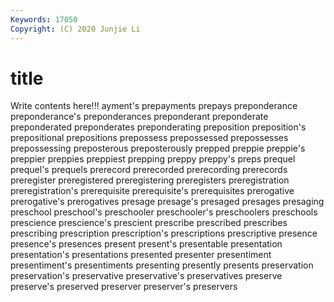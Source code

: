 ```yaml
---
Keywords: 17050
Copyright: (C) 2020 Junjie Li
---
```


# title

Write contents here!!!
ayment's 
prepayments 
prepays 
preponderance 
preponderance's 
preponderances 
preponderant 
preponderate 
preponderated 
preponderates
preponderating 
preposition 
preposition's 
prepositional 
prepositions 
prepossess 
prepossessed 
prepossesses 
prepossessing 
preposterous
preposterously 
prepped 
preppie 
preppie's 
preppier 
preppies 
preppiest 
prepping 
preppy 
preppy's
preps 
prequel 
prequel's 
prequels 
prerecord 
prerecorded 
prerecording 
prerecords 
preregister 
preregistered
preregistering 
preregisters 
preregistration 
preregistration's 
prerequisite 
prerequisite's 
prerequisites 
prerogative 
prerogative's 
prerogatives
presage 
presage's 
presaged 
presages 
presaging 
preschool 
preschool's 
preschooler 
preschooler's 
preschoolers
preschools 
prescience 
prescience's 
prescient 
prescribe 
prescribed 
prescribes 
prescribing 
prescription 
prescription's
prescriptions 
prescriptive 
presence 
presence's 
presences 
present 
present's 
presentable 
presentation 
presentation's
presentations 
presented 
presenter 
presentiment 
presentiment's 
presentiments 
presenting 
presently 
presents 
preservation
preservation's 
preservative 
preservative's 
preservatives 
preserve 
preserve's 
preserved 
preserver 
preserver's 
preservers
